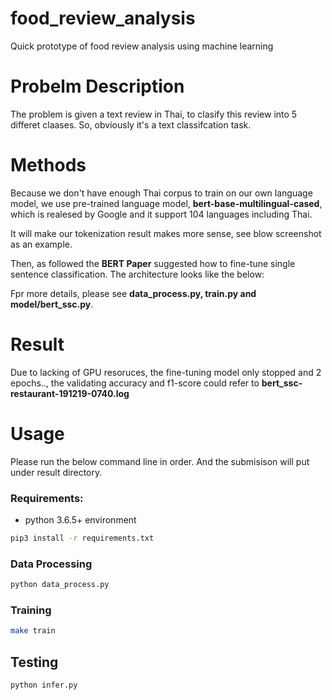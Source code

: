 # food_review_analysis
Quick prototype of food review analysis using machine learning

# Probelm Description

The problem is given a text review in Thai, to clasify this review into 5 differet claases. 
So, obviously it's a text classifcation task.

# Methods

Because we don't have enough Thai corpus to train on our own language model, we use
pre-trained language model, **bert-base-multilingual-cased**, which is realesed by Google and 
it support 104 languages including Thai.

It will make our tokenization result makes more sense, see blow screenshot as an example.

Then, as followed the **BERT Paper** suggested how to fine-tune single sentence classification.
The architecture looks like the below:

Fpr more details, please see **data_process.py, train.py and model/bert_ssc.py**.

# Result
Due to lacking of GPU resoruces, the fine-tuning model only stopped and 2 epochs.., the validating
accuracy and f1-score could refer to **bert_ssc-restaurant-191219-0740.log**
# Usage

Please run the below command line in order.
And the submisison will put under result directory.

### Requirements:

* python 3.6.5+ environment

```sh
pip3 install -r requirements.txt
```


### Data Processing

```sh
python data_process.py
```

### Training

```sh
make train
```
## Testing

```sh
python infer.py
```


